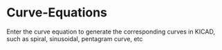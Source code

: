 # Curve-Equations

Enter the curve equation to generate the corresponding curves in KICAD, such as spiral, sinusoidal, pentagram curve, etc
